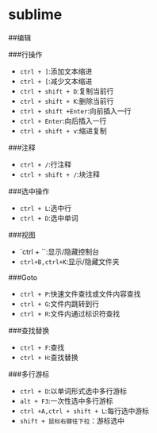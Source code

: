 # sublime
##编辑

###行操作

* `ctrl + ]`:添加文本缩进
* `ctrl + [`:减少文本缩进
* `ctrl + shift + D`:复制当前行
* `ctrl + shift + K`:删除当前行
* `ctrl + shift +Enter`:向前插入一行
* `ctrl + Enter`:向后插入一行
* `ctrl + shift + v`:缩进复制

###注释

* `ctrl + /`:行注释
* `ctrl + shift + /`:块注释

###选中操作

* `ctrl + L`:选中行
* `ctrl + D`:选中单词

###视图

* `ctrl + \``:显示/隐藏控制台
* `ctrl+B,ctrl+K`:显示/隐藏文件夹

###Goto

* `ctrl + P`:快速文件查找或文件内容查找
* `ctrl + G`:文件内跳转到行 
* `ctrl + R`:文件内通过标识符查找

###查找替换

* `ctrl + F`:查找
* `ctrl + H`:查找替换

###多行游标

* `ctrl + D`:以单词形式选中多行游标
* `alt + F3`:一次性选中多行游标
* `ctrl +A,ctrl + shift + L`:每行选中游标
* `shift + 鼠标右键往下拉`：游标选中






